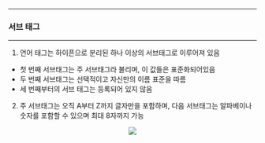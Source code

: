 -----
### 서브 태그
-----
1. 언어 태그는 하이픈으로 분리된 하나 이상의 서브태그로 이루어져 있음
  - 첫 번째 서브태그는 주 서브태그라 불리며, 이 값들은 표준화되어있음
  - 두 번째 서브태그는 선택적이고 자신만의 이름 표준을 따름
  - 세 번째부터의 서브 태그는 등록되어 있지 않음

2. 주 서브태그는 오직 A부터 Z까지 글자만을 포함하며, 다음 서브태그는 알파베이나 숫자를 포함할 수 있으며 최대 8자까지 가능
<div align="center">
<img src="https://github.com/user-attachments/assets/65448033-b509-4883-87c2-8d24fceafdf8">
</div>
